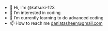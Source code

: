 - 👋 Hi, I’m @katsuki-123
- 👀 I’m interested in coding
- 🌱 I’m currently learning to do advanced coding
- 📫 How to reach me daniatasheen@gmail.com

<!---
katsuki-123/katsuki-123 is a ✨ special ✨ repository because its `README.md` (this file) appears on your GitHub profile.
You can click the Preview link to take a look at your changes.
--->
